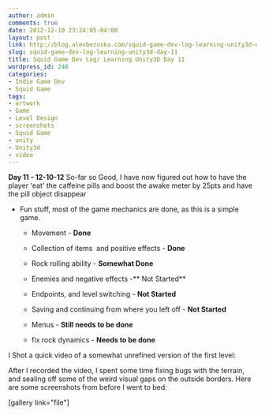 ```yaml
---
author: admin
comments: true
date: 2012-12-10 23:24:05-04:00
layout: post
link: http://blog.alexbezuska.com/squid-game-dev-log-learning-unity3d-day-11/
slug: squid-game-dev-log-learning-unity3d-day-11
title: Squid Game Dev Log/ Learning Unity3D Day 11
wordpress_id: 248
categories:
- Indie Game Dev
- Squid Game
tags:
- artwork
- Game
- Level Design
- screenshots
- Squid Game
- unity
- Unity3d
- video
---
```


**Day 11 - 12-10-12**
So-far so Good, I have now figured out how to have the player 'eat' the caffeine pills and boost the awake meter by 25pts and have the pill object disappear
- Fun stuff, most of the game mechanics are done, as this is a simple game.



	
  * Movement - **Done**

	
  * Collection of items  and positive effects - **Done**

	
  * Rock rolling ability - **Somewhat Done**

	
  * Enemies and negative effects -** Not Started**

	
  * Endpoints, and level switching - **Not Started**

	
  * Saving and continuing from where you left off - **Not Started**

	
  * Menus - **Still needs to be done**

	
  * fix rock dynamics - **Needs to be done**


I Shot a quick video of a somewhat unrefined version of the first level:


After I recorded the video, I spent some time fixing bugs with the terrain, and sealing off some of the weird visual gaps on the outside borders.
Here are some screenshots from before I went to bed:

[gallery link="file"]
